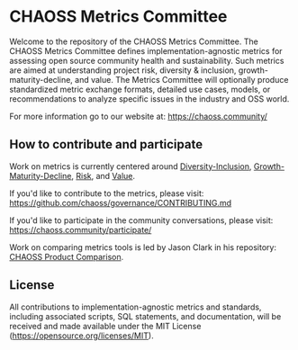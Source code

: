 # CHAOSS Metrics Committee

Welcome to the repository of the CHAOSS Metrics Committee. The CHAOSS Metrics Committee defines implementation-agnostic metrics for assessing open source community health and sustainability. Such metrics are aimed at understanding project risk, diversity & inclusion, growth-maturity-decline, and value. The Metrics Committee will optionally produce standardized metric exchange formats, detailed use cases, models, or recommendations to analyze specific issues in the industry and OSS world.

For more information go to our website at: https://chaoss.community/

## How to contribute and participate

Work on metrics is currently centered around [Diversity-Inclusion](1_Diversity-Inclusion.md), [Growth-Maturity-Decline](2_Growth-Maturity-Decline.md), [Risk](3_Risk.md), and [Value](5_Value.md).

If you'd like to contribute to the metrics, please visit: https://github.com/chaoss/governance/CONTRIBUTING.md

If you'd like to participate in the community conversations, please visit: https://chaoss.community/participate/

Work on comparing metrics tools is led by Jason Clark in his repository: [CHAOSS Product Comparison](https://github.com/jasontclark/chaoss-product-comparison).

## License

All contributions to implementation-agnostic metrics and standards, including associated scripts, SQL statements, and documentation, will be received and made available under the MIT License (https://opensource.org/licenses/MIT).
